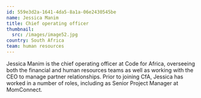 ```yaml
---
id: 559e3d2a-1641-4da5-8a1a-06e2430545be
name: Jessica Manim
title: Chief operating officer
thumbnail:
  src: /images/image52.jpg
country: South Africa
team: human resources
---
```


Jessica Manim is the chief operating officer at Code for Africa, overseeing both the financial and human resources teams as well as working with the CEO to manage partner relationships. Prior to joining CfA, Jessica has worked in a number of roles, including as Senior Project Manager at MomConnect.
